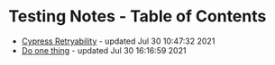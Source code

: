 # Testing Notes - Table of Contents

* [Cypress Retryability](./cypress//retryability.md) - updated Jul 30 10:47:32 2021
* [Do one thing](./javascript//do-one-thing.md) - updated Jul 30 16:16:59 2021
